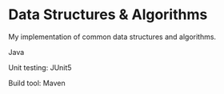 # Data Structures & Algorithms
My implementation of common data structures and algorithms.

Java

Unit testing: JUnit5

Build tool: Maven
